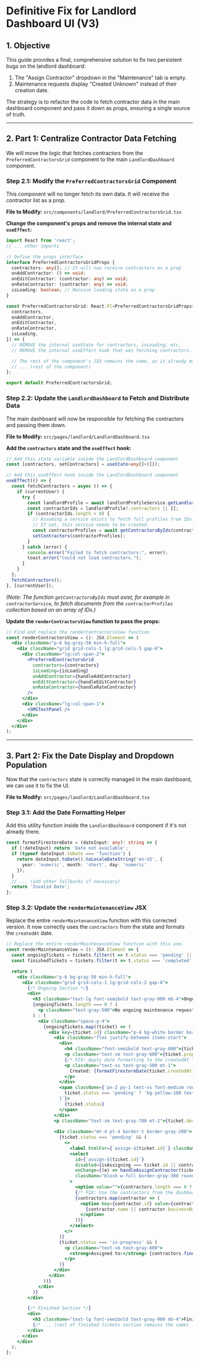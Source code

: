 
# Definitive Fix for Landlord Dashboard UI (V3)

## 1. Objective

This guide provides a final, comprehensive solution to fix two persistent bugs on the landlord dashboard:
1.  The "Assign Contractor" dropdown in the "Maintenance" tab is empty.
2.  Maintenance requests display "Created Unknown" instead of their creation date.

The strategy is to refactor the code to fetch contractor data in the main dashboard component and pass it down as props, ensuring a single source of truth.

---

## 2. Part 1: Centralize Contractor Data Fetching

We will move the logic that fetches contractors from the `PreferredContractorsGrid` component to the main `LandlordDashboard` component.

### Step 2.1: Modify the `PreferredContractorsGrid` Component
This component will no longer fetch its own data. It will receive the contractor list as a prop.

**File to Modify:** `src/components/landlord/PreferredContractorsGrid.tsx`

**Change the component's props and remove the internal state and `useEffect`:**

```typescript
import React from 'react';
// ... other imports

// Define the props interface
interface PreferredContractorsGridProps {
  contractors: any[]; // It will now receive contractors as a prop
  onAddContractor: () => void;
  onEditContractor: (contractor: any) => void;
  onRateContractor: (contractor: any) => void;
  isLoading: boolean; // Receive loading state as a prop
}

const PreferredContractorsGrid: React.FC<PreferredContractorsGridProps> = ({
  contractors,
  onAddContractor,
  onEditContractor,
  onRateContractor,
  isLoading,
}) => {
  // REMOVE the internal useState for contractors, isLoading, etc.
  // REMOVE the internal useEffect hook that was fetching contractors.

  // The rest of the component's JSX remains the same, as it already maps over the `contractors` array.
  // ... (rest of the component)
};

export default PreferredContractorsGrid;
```

### Step 2.2: Update the `LandlordDashboard` to Fetch and Distribute Data
The main dashboard will now be responsible for fetching the contractors and passing them down.

**File to Modify:** `src/pages/landlord/LandlordDashboard.tsx`

**Add the `contractors` state and the `useEffect` hook:**
```typescript
// Add this state variable inside the LandlordDashboard component
const [contractors, setContractors] = useState<any[]>([]);

// Add this useEffect hook inside the LandlordDashboard component
useEffect(() => {
  const fetchContractors = async () => {
    if (currentUser) {
      try {
        const landlordProfile = await landlordProfileService.getLandlordProfile(currentUser.uid);
        const contractorIds = landlordProfile?.contractors || [];
        if (contractorIds.length > 0) {
          // Assuming a service exists to fetch full profiles from IDs.
          // If not, this service needs to be created.
          const contractorProfiles = await getContractorsByIds(contractorIds); // This function needs to exist
          setContractors(contractorProfiles);
        }
      } catch (error) {
        console.error("Failed to fetch contractors:", error);
        toast.error("Could not load contractors.");
      }
    }
  };
  fetchContractors();
}, [currentUser]);
```
*(Note: The function `getContractorsByIds` must exist, for example in `contractorService`, to fetch documents from the `contractorProfiles` collection based on an array of IDs.)*

**Update the `renderContractorsView` function to pass the props:**
```jsx
// Find and replace the renderContractorsView function
const renderContractorsView = (): JSX.Element => (
  <div className="p-6 bg-gray-50 min-h-full">
    <div className="grid grid-cols-1 lg:grid-cols-3 gap-6">
      <div className="lg:col-span-2">
        <PreferredContractorsGrid
          contractors={contractors}
          isLoading={isLoading}
          onAddContractor={handleAddContractor}
          onEditContractor={handleEditContractor}
          onRateContractor={handleRateContractor}
        />
      </div>
      <div className="lg:col-span-1">
        <SMSTestPanel />
      </div>
    </div>
  </div>
);
```

---

## 3. Part 2: Fix the Date Display and Dropdown Population

Now that the `contractors` state is correctly managed in the main dashboard, we can use it to fix the UI.

**File to Modify:** `src/pages/landlord/LandlordDashboard.tsx`

### Step 3.1: Add the Date Formatting Helper
Add this utility function inside the `LandlordDashboard` component if it's not already there.

```typescript
const formatFirestoreDate = (dateInput: any): string => {
  if (!dateInput) return 'Date not available';
  if (typeof dateInput.toDate === 'function') {
    return dateInput.toDate().toLocaleDateString('en-US', {
      year: 'numeric', month: 'short', day: 'numeric'
    });
  }
  // ... (add other fallbacks if necessary)
  return 'Invalid Date';
};
```

### Step 3.2: Update the `renderMaintenanceView` JSX
Replace the entire `renderMaintenanceView` function with this corrected version. It now correctly uses the `contractors` from the state and formats the `createdAt` date.

```jsx
// Replace the entire renderMaintenanceView function with this one.
const renderMaintenanceView = (): JSX.Element => {
  const ongoingTickets = tickets.filter(t => t.status === 'pending' || t.status === 'in-progress');
  const finishedTickets = tickets.filter(t => t.status === 'completed' || t.status === 'closed');

  return (
    <div className="p-6 bg-gray-50 min-h-full">
      <div className="grid grid-cols-1 lg:grid-cols-2 gap-8">
        {/* Ongoing Section */}
        <div>
          <h3 className="text-lg font-semibold text-gray-900 mb-4">Ongoing Requests</h3>
          {ongoingTickets.length === 0 ? (
            <p className="text-gray-500">No ongoing maintenance requests.</p>
          ) : (
            <div className="space-y-4">
              {ongoingTickets.map((ticket) => (
                <div key={ticket.id} className="p-4 bg-white border border-gray-200 rounded-lg shadow-sm">
                  <div className="flex justify-between items-start">
                    <div>
                      <h4 className="font-semibold text-gray-800">{ticket.title || 'Maintenance Request'}</h4>
                      <p className="text-sm text-gray-600">{ticket.propertyName}</p>
                      {/* FIX: Apply date formatting to the createdAt field */}
                      <p className="text-xs text-gray-500 mt-1">
                        Created: {formatFirestoreDate(ticket.createdAt)}
                      </p>
                    </div>
                    <span className={`px-2 py-1 text-xs font-medium rounded-full ${
                      ticket.status === 'pending' ? 'bg-yellow-100 text-yellow-800' : 'bg-blue-100 text-blue-800'
                    }`}>
                      {ticket.status}
                    </span>
                  </div>
                  <p className="text-sm text-gray-700 mt-2">{ticket.description}</p>
                  
                  <div className="mt-4 pt-4 border-t border-gray-200">
                    {ticket.status === 'pending' && (
                      <>
                        <label htmlFor={`assign-${ticket.id}`} className="block text-sm font-medium text-gray-700 mb-1">Assign Contractor</label>
                        <select
                          id={`assign-${ticket.id}`}
                          disabled={isAssigning === ticket.id || contractors.length === 0}
                          onChange={(e) => handleAssignContractor(ticket.id, e.target.value)}
                          className="block w-full border-gray-300 rounded-md shadow-sm focus:ring-orange-500 focus:border-orange-500 sm:text-sm"
                        >
                          <option value="">{contractors.length === 0 ? 'No contractors found' : 'Select a contractor...'}</option>
                          {/* FIX: Use the contractors from the dashboard's state */}
                          {contractors.map(contractor => (
                            <option key={contractor.id} value={contractor.id}>
                              {contractor.name || contractor.businessName || contractor.email}
                            </option>
                          ))}
                        </select>
                      </>
                    )}
                    {ticket.status === 'in-progress' && (
                      <p className="text-sm text-gray-600">
                        <strong>Assigned to:</strong> {contractors.find(c => c.id === ticket.contractorId)?.name || 'Unknown Contractor'}
                      </p>
                    )}
                  </div>
                </div>
              ))}
            </div>
          )}
        </div>

        {/* Finished Section */}
        <div>
          <h3 className="text-lg font-semibold text-gray-900 mb-4">Finished Requests</h3>
          {/* ... (rest of finished tickets section remains the same) ... */}
        </div>
      </div>
    </div>
  );
};
```
